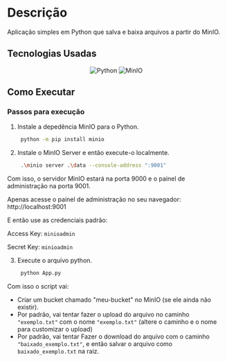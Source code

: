 # Descrição

Aplicação simples em Python que salva e baixa arquivos a partir do MinIO.

## Tecnologias Usadas

<div align="center">

![Python](https://img.shields.io/badge/python-3670A0?style=for-the-badge&logo=python&logoColor=white)
![MinIO](https://img.shields.io/badge/MinIO-00A3FF?style=for-the-badge&logo=minio&logoColor=white)

</div>


## Como Executar
### Passos para execução

1. Instale a depedência MinIO para o Python.
   ```bash
    python -m pip install minio
   ```

2. Instale o MinIO Server e então execute-o localmente.
   ```bash
    .\minio server .\data --console-address ":9001"
   ```

Com isso, o servidor MinIO estará na porta 9000 e o painel de administração na porta 9001.

Apenas acesse o painel de administração no seu navegador: http://localhost:9001

E então use as credenciais padrão:

Access Key: ```minioadmin```

Secret Key: ```minioadmin```


3. Execute o arquivo python.
   ```bash
    python App.py
   ```

Com isso o script vai:
- Criar um bucket chamado "meu-bucket" no MinIO (se ele ainda não existir).
- Por padrão, vai tentar fazer o upload do arquivo no caminho ```"exemplo.txt"``` com o nome ```"exemplo.txt"``` (altere o caminho e o nome para customizar o upload)
- Por padrão, vai tentar Fazer o download do arquivo com o caminho ```"baixado_exemplo.txt"```, e então salvar o arquivo como ```baixado_exemplo.txt``` na raiz.
